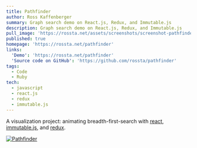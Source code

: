 ```yaml
---
title: Pathfinder
author: Ross Kaffenberger
summary: Graph search demo on React.js, Redux, and Immutable.js
description: Graph search demo on React.js, Redux, and Immutable.js
pull_image: 'https://rossta.net/assets/screenshots/screenshot-pathfinder.png'
published: true
homepage: 'https://rossta.net/pathfinder'
links:
  'Demo': 'https://rossta.net/pathfinder'
  'Source code on GitHub': 'https://github.com/rossta/pathfinder'
tags:
  - Code
  - Ruby
tech:
  - javascript
  - react.js
  - redux
  - immutable.js
---
```


A visualization project: animating breadth-first-search with [react](https://facebook.github.io/react/), [immutable.js](https://facebook.github.io/immutable-js/), and [redux](https://github.com/rackt/redux).

[![Pathfinder](screenshots/screenshot-pathfinder.png)](https://rossta.net/pathfinder)

